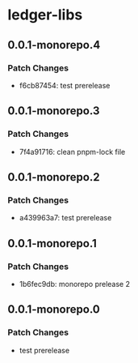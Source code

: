 # ledger-libs

## 0.0.1-monorepo.4

### Patch Changes

- f6cb87454: test prerelease

## 0.0.1-monorepo.3

### Patch Changes

- 7f4a91716: clean pnpm-lock file

## 0.0.1-monorepo.2

### Patch Changes

- a439963a7: test prerelease

## 0.0.1-monorepo.1

### Patch Changes

- 1b6fec9db: monorepo prelease 2

## 0.0.1-monorepo.0

### Patch Changes

- test prerelease
